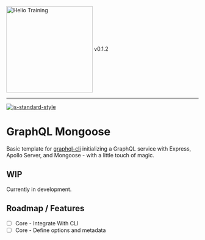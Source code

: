 <img src="http://i.imgur.com/UzC7XPe.png" alt="Helio Training" width="226" align="center"/> v0.1.2

---------------

[![js-standard-style](https://img.shields.io/badge/code%20style-standard-brightgreen.svg)](http://standardjs.com)

# GraphQL Mongoose

Basic template for [graphql-cli](https://github.com/helio-training/helio-gql-cli) initializing a GraphQL service with Express, Apollo Server, and Mongoose - with a little touch of magic.

## WIP

Currently in development.

## Roadmap / Features

- [ ] Core - Integrate With CLI
- [ ] Core - Define options and metadata
